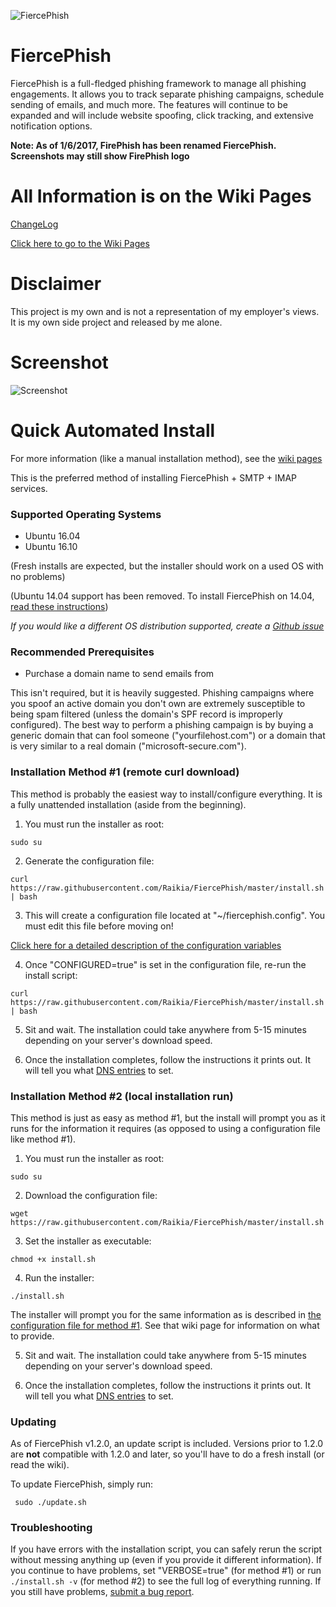 ![FiercePhish](http://i.imgur.com/5WyejWU.png)

# FiercePhish


FiercePhish is a full-fledged phishing framework to manage all phishing engagements.  It allows you to track separate phishing campaigns, schedule sending of emails, and much more. The features will continue to be expanded and will include website spoofing, click tracking, and extensive notification options.

**Note: As of 1/6/2017, FirePhish has been renamed FiercePhish. Screenshots may still show FirePhish logo**

# All Information is on the Wiki Pages

[ChangeLog](https://github.com/Raikia/FiercePhish/wiki/Changelog)

[Click here to go to the Wiki Pages](https://github.com/Raikia/FiercePhish/wiki)

# Disclaimer

This project is my own and is not a representation of my employer's views. It is my own side project and released by me alone.

# Screenshot

![Screenshot](http://i.imgur.com/v852BbM.png)


# Quick Automated Install

For more information (like a manual installation method), see the [wiki pages](https://github.com/Raikia/FiercePhish/wiki)

This is the preferred method of installing FiercePhish + SMTP + IMAP services.

### Supported Operating Systems
* Ubuntu 16.04
* Ubuntu 16.10

(Fresh installs are expected, but the installer should work on a used OS with no problems)

(Ubuntu 14.04 support has been removed. To install FiercePhish on 14.04, [read these instructions](https://github.com/Raikia/FiercePhish/wiki/Ubuntu-14.04-Installation-Guide))

_If you would like a different OS distribution supported, create a [Github issue](https://github.com/Raikia/FiercePhish/issues)_


### Recommended Prerequisites
* Purchase a domain name to send emails from

This isn't required, but it is heavily suggested. Phishing campaigns where you spoof an active domain you don't own are extremely susceptible to being spam filtered (unless the domain's SPF record is improperly configured). The best way to perform a phishing campaign is by buying a generic domain that can fool someone ("yourfilehost.com") or a domain that is very similar to a real domain ("microsoft-secure.com").

### Installation Method #1 (remote curl download)

This method is probably the easiest way to install/configure everything. It is a fully unattended installation (aside from the beginning).

 1. You must run the installer as root:

   ```sudo su```

 2. Generate the configuration file:

   ```curl https://raw.githubusercontent.com/Raikia/FiercePhish/master/install.sh | bash```

 3. This will create a configuration file located at "~/fiercephish.config".  You must edit this file before moving on!

   [Click here for a detailed description of the configuration variables](https://github.com/Raikia/FiercePhish/wiki/Installation-Configuration-File)

 4. Once "CONFIGURED=true" is set in the configuration file, re-run the install script:

   ```curl https://raw.githubusercontent.com/Raikia/FiercePhish/master/install.sh | bash```

 5. Sit and wait.  The installation could take anywhere from 5-15 minutes depending on your server's download speed.

 6. Once the installation completes, follow the instructions it prints out.  It will tell you what [DNS entries](https://github.com/Raikia/FiercePhish/wiki/DNS-Configurations) to set.


### Installation Method #2 (local installation run)

This method is just as easy as method #1, but the install will prompt you as it runs for the information it requires (as opposed to using a configuration file like method #1).

 1. You must run the installer as root:

   ```sudo su```
 
 2. Download the configuration file:

   ```wget https://raw.githubusercontent.com/Raikia/FiercePhish/master/install.sh```

 3. Set the installer as executable:

   ```chmod +x install.sh```

 4. Run the installer:

   ``` ./install.sh ```

   The installer will prompt you for the same information as is described in [the configuration file for method #1](https://github.com/Raikia/FiercePhish/wiki/Installation-Configuration-File).  See that wiki page for information on what to provide.

 5. Sit and wait.  The installation could take anywhere from 5-15 minutes depending on your server's download speed.

 6. Once the installation completes, follow the instructions it prints out.  It will tell you what [DNS entries](https://github.com/Raikia/FiercePhish/wiki/DNS-Configurations) to set.


### Updating

As of FiercePhish v1.2.0, an update script is included.  Versions prior to 1.2.0 are **not** compatible with 1.2.0 and later, so you'll have to do a fresh install (or read the wiki).

To update FiercePhish, simply run:
   ```
    sudo ./update.sh
   ```
### Troubleshooting

If you have errors with the installation script, you can safely rerun the script without messing anything up (even if you provide it different information). If you continue to have problems, set "VERBOSE=true" (for method #1) or run ```./install.sh -v``` (for method #2) to see the full log of everything running.  If you still have problems, [submit a bug report](https://github.com/Raikia/FiercePhish/wiki/Reporting-Bugs).

